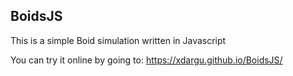 ## BoidsJS
This is a simple Boid simulation written in Javascript

You can try it online by going to: https://xdargu.github.io/BoidsJS/
